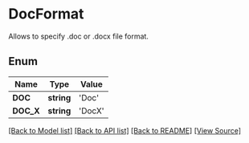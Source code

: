 # DocFormat
Allows to specify .doc or .docx file format.

## Enum
Name | Type | Value
------------ | ------------- | -------------
**DOC** | **string** | 'Doc'
**DOC_X** | **string** | 'DocX'

[[Back to Model list]](../README.md#documentation-for-models) [[Back to API list]](../README.md#documentation-for-api-endpoints) [[Back to README]](../README.md) [[View Source]](../src/Aspose/PDF/Model/DocFormat.php)

